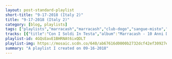 ```yaml
---
layout: post-standard-playlist
short-title: "9-17-2018 (Italy 2)"
title: "9-17-2018 (Italy 2)"
category: [blog, playlists]
tags: ["playlists","marracash","marracash","club-dogo","sangue-misto","vale-lambo","club-dogo,-vincenzo,-marracash","marracash","vincenzo-da-via-anfossi,-marracash","kaos!","bassi-maestro","inoki","club-dogo","club-dogo","colle-der-fomento","bassi-maestro,-ape,-zampa","fabri-fibra","neffa","kaos!","frankie-hi-nrg-mc,-riccardo-sinigallia","mondo-marcio","mezzosangue","noyz-narcos","club-dogo","mistaman","club-dogo","marracash,-vincenzo-da-via-anfossi,-guè-pequeno,-jake-la-furia","club-dogo,-marracash","j-ax,-guè-pequeno","vincenzo-da-via-anfossi","kaos!","colle-der-fomento,-kaos-one","club-dogo","inoki,-joe-cassano","colle-der-fomento","vincenzo-da-via-anfossi,-club-dogo","fabri-fibra","fabri-fibra,-claver-gold","noyz-narcos","noyz-narcos","club-dogo","marracash","inoki","marracash","marracash","club-dogo,-marracash","club-dogo,-marracash","kaos!","guè-pequeno","guè-pequeno,-marracash","salmo","salmo","salmo,-travis-barker","salmo,-gemitaiz,-madman","salmo,-rose-villain","salmo,-victor-kwality,-travis-barker","salmo","salmo","salmo,-nitro","salmo,-fritz-da-cat","salmo","hell-raton,-ensi,-salmo,-en?gma,-bassi-maestro,-rocco-hunt,-gemitaiz","salmo","salmo","salmo","salmo,-nitro,-en?gma","guè-pequeno,-tony-effe,-il-profeta","sfera-ebbasta","sfera-ebbasta","fabri-fibra","gemitaiz","vegas-jones,-nitro","el-raton,-bassi-maestro,-rasty-kilo,-madman,-en?gma,-noyz-narcos,-jack-the-smoker,-salmo,-rocco-hunt,-gemitaiz,-nitro","madman","sfera-ebbasta,-drefgold","emis-killa,-capo-plaza","salmo","ghali","salmo","salmo","dani-faiv,-tha-supreme","salmo","mambolosco,-edo-fendy","salmo","emis-killa","marracash,-salmo,-coez","gemitaiz","vegas-jones","achille-lauro,-boss-doms,-gemitaiz,-quentin40,-puritano","noyz-narcos","noyz-narcos","dark-polo-gang","sfera-ebbasta","rkomi,-marracash","gemitaiz,-madman","nitro","guè-pequeno","gemitaiz,-guè-pequeno","noyz-narcos,-salmo","madman,-gemitaiz","salmo"]
tracks: [{"title":"Con I Soldi In Testa","album":"Marracash - 10 Anni Dopo (Inediti e Rarità)","artists":"Marracash"},{"title":"Nuovo Papa 2018","album":"Marracash - 10 Anni Dopo (Inediti e Rarità)","artists":"Marracash"},{"title":"Tornerò Da Re - Parte II","album":"Vile Denaro (Plus Tornerò Da Re Parte II)","artists":"Club Dogo"},{"title":"Lo straniero","album":"SXM","artists":"Sangue Misto"},{"title":"Patrizio","album":"Medusa Deluxe - EP","artists":"Vale Lambo"},{"title":"Puro Bogotà","album":"Vile Denaro (Plus Tornerò Da Re Radio Edit)","artists":"Club Dogo, Vincenzo, Marracash"},{"title":"Tutto Questo","album":"Marracash","artists":"Marracash"},{"title":"Popolari","album":"L'Ora D'Aria","artists":"Vincenzo Da Via Anfossi, Marracash"},{"title":"Il 6° Senso","album":"kARMA","artists":"Kaos!"},{"title":"Foto di gruppo","album":"Foto di gruppo","artists":"Bassi Maestro"},{"title":"Bologna By Night 2004","album":"Fabiano detto Inoki","artists":"Inoki"},{"title":"Cronache di resistenza - Hard to do","album":"Mi fist (Remastered version)","artists":"Club Dogo"},{"title":"Hardboiled - Sabotatori","album":"Mi fist (Remastered version)","artists":"Club Dogo"},{"title":"Il cielo su Roma","album":"Scienza Doppia H","artists":"Colle Der Fomento"},{"title":"Giorni matti (feat. Ape, Zampa)","album":"Classe 73","artists":"Bassi Maestro, Ape, Zampa"},{"title":"Rap in vena","album":"Mr. Simpatia (Remastered Version)","artists":"Fabri Fibra"},{"title":"Aspettando Il Sole","album":"Neffa E I Messaggeri Della Dopa","artists":"Neffa"},{"title":"Cose Preziose (Variante Di Lunenberg)","album":"-/-/-/-/- (L'attesa)","artists":"Kaos!"},{"title":"Quelli che benpensano (feat. Riccardo Sinigallia)","album":"La Morte Dei Miracoli & Diff. Coupling","artists":"Frankie HI-NRG MC, Riccardo Sinigallia"},{"title":"Dentro Alla Scatola","album":"Solo Un Uomo","artists":"Mondo Marcio"},{"title":"Diventa quello che sei","album":"Soul of a Supertramp","artists":"Mezzosangue"},{"title":"Attica","album":"Monster","artists":"Noyz Narcos"},{"title":"Una Volta Sola","album":"Penna Capitale","artists":"Club Dogo"},{"title":"Si salvi chi può","album":"M-theory","artists":"Mistaman"},{"title":"Butta Via Tutto","album":"Penna Capitale","artists":"Club Dogo"},{"title":"Benvenuti Nella Giungla","album":"Dogo Gang Presenta: Benvenuti Nella Giungla","artists":"Marracash, Vincenzo Da Via Anfossi, Guè Pequeno, Jake La Furia"},{"title":"Briatori","album":"Penna Capitale","artists":"Club Dogo, Marracash"},{"title":"Rap n'roll","album":"Rap N' Roll","artists":"J-AX, Guè Pequeno"},{"title":"Il Primo E L'Ultimo","album":"L'Ora D'Aria","artists":"Vincenzo Da Via Anfossi"},{"title":"La Via Del Vuoto","album":"-/-/-/-/- (L'attesa)","artists":"Kaos!"},{"title":"La Fenice (feat. Kaos One)","album":"Anima E Ghiaccio","artists":"Colle Der Fomento, Kaos One"},{"title":"Ragazzi Fuori Ft. Karkadan","album":"Dogocrazia","artists":"Club Dogo"},{"title":"Giorno E Notte (feat. Joe Cassano)","album":"The Newkingztape Vol. 1","artists":"Inoki, Joe Cassano"},{"title":"Piu' Forte Delle Bombe","album":"Anima E Ghiaccio","artists":"Colle Der Fomento"},{"title":"Cartier","album":"L'Ora D'Aria","artists":"Vincenzo Da Via Anfossi, Club Dogo"},{"title":"Bisogna Scrivere","album":"Guerra E Pace","artists":"Fabri Fibra"},{"title":"Idee Stupide","album":"Tradimento 10 Anni - Reloaded","artists":"Fabri Fibra, Claver Gold"},{"title":"Zoo De Roma","album":"Guilty","artists":"Noyz Narcos"},{"title":"Attica","album":"Monster Reloaded","artists":"Noyz Narcos"},{"title":"Spaghetti Western","album":"Vile Denaro","artists":"Club Dogo"},{"title":"Popolare 2018","album":"Marracash - 10 Anni Dopo (Inediti e Rarità)","artists":"Marracash"},{"title":"Il mio paese se ne frega","album":"Nobiltà di strada","artists":"Inoki"},{"title":"Dritto Al Punto","album":"Marracash","artists":"Marracash"},{"title":"Si' Si' Con La Testa","album":"Marracash","artists":"Marracash"},{"title":"Meglio Che Morto","album":"Dogocrazia","artists":"Club Dogo, Marracash"},{"title":"D.o.g.o.","album":"Penna Capitale","artists":"Club Dogo, Marracash"},{"title":"Insomnia","album":"kARMA","artists":"Kaos!"},{"title":"Mollami","album":"Vero","artists":"Guè Pequeno"},{"title":"Relaxxx","album":"Gentleman","artists":"Guè Pequeno, Marracash"},{"title":"PERDONAMI","album":"PERDONAMI","artists":"Salmo"},{"title":"Faraway","album":"Midnite (Deluxe Version)","artists":"Salmo"},{"title":"Bentley vs Cadillac (feat. Travis Barker)","album":"Hellvisback Platinum","artists":"Salmo, Travis Barker"},{"title":"Killer Game (feat. Gemitaiz & Madman)","album":"Midnite (Deluxe Version)","artists":"Salmo, Gemitaiz, MadMan"},{"title":"Don Medellín (feat. Rose Villain)","album":"Hellvisback Platinum","artists":"Salmo, Rose Villain"},{"title":"Il messia (feat. Victor Kwality & Travis Barker)","album":"Hellvisback","artists":"Salmo, Victor Kwality, Travis Barker"},{"title":"1984","album":"Hellvisback","artists":"Salmo"},{"title":"7 am","album":"Hellvisback","artists":"Salmo"},{"title":"Space Invaders (feat. Nitro)","album":"Midnite (Deluxe Version)","artists":"Salmo, Nitro"},{"title":"Demons To Diamonds (feat. Fritz da Cat)","album":"Death USB","artists":"Salmo, Fritz Da Cat"},{"title":"Un dio personale","album":"The Island Chainsaw Massacre","artists":"Salmo"},{"title":"King's Supreme","album":"Machete Mixtape Gold Edition","artists":"Hell Raton, Ensi, Salmo, En?gma, Bassi Maestro, Rocco Hunt, Gemitaiz"},{"title":"La prima volta","album":"The Island Chainsaw Massacre","artists":"Salmo"},{"title":"L'erba di Grace","album":"The Island Chainsaw Massacre","artists":"Salmo"},{"title":"S.A.L.M.O.","album":"Midnite (Deluxe Version)","artists":"Salmo"},{"title":"Crudité","album":"Machete Mixtape, Vol. 3","artists":"Salmo, Nitro, En?gma"},{"title":"Scarafaggio","album":"Gentleman","artists":"Guè Pequeno, Tony Effe, Il Profeta"},{"title":"20 Collane","album":"Rockstar","artists":"Sfera Ebbasta"},{"title":"Ricchi x Sempre","album":"Rockstar","artists":"Sfera Ebbasta"},{"title":"La Pula Bussò","album":"Tradimento Platinum Edition","artists":"Fabri Fibra"},{"title":"Fuori","album":"Fuori","artists":"Gemitaiz"},{"title":"Trankilo","album":"Chic Nisello","artists":"Vegas Jones, Nitro"},{"title":"Battle Royale","album":"Machete Mixtape Iii","artists":"El Raton, Bassi Maestro, Rasty Kilo, MadMan, En?gma, Noyz Narcos, Jack The Smoker, Salmo, Rocco Hunt, Gemitaiz, Nitro"},{"title":"Bolla Papale Freestyle","album":"MM Vol. 2","artists":"MadMan"},{"title":"Sciroppo (feat. DrefGold)","album":"Rockstar (International Version)","artists":"Sfera Ebbasta, DrefGold"},{"title":"Serio (feat. Capo Plaza)","album":"Serio","artists":"Emis Killa, Capo Plaza"},{"title":"Russell Crowe","album":"Midnite (Deluxe Version)","artists":"Salmo"},{"title":"Cara Italia","album":"Cara Italia","artists":"Ghali"},{"title":"Yoko-ono","album":"The Island Chainsaw Massacre","artists":"Salmo"},{"title":"Giuda","album":"Hellvisback","artists":"Salmo"},{"title":"Gameboy Color - prod. tha Supreme","album":"Gameboy Color (prod. tha Supreme)","artists":"Dani Faiv, tha Supreme"},{"title":"Il senso dell'odio","album":"The Island Chainsaw Massacre","artists":"Salmo"},{"title":"Guarda come flexo","album":"Guarda come flexo","artists":"MamboLosco, Edo Fendy"},{"title":"Prima di dormire","album":"The Island Chainsaw Massacre","artists":"Salmo"},{"title":"Linda","album":"Linda","artists":"Emis Killa"},{"title":"A Volte Esagero","album":"Status","artists":"Marracash, Salmo, Coez"},{"title":"Oro E Argento","album":"Oro E Argento","artists":"Gemitaiz"},{"title":"Malibu","album":"Malibu","artists":"Vegas Jones"},{"title":"Thoiry Remix (Samba Trap Vol. 3 - Mitraglia Rec) (feat. Gemitaiz, Quentin40 & Puritano)","album":"Thoiry Remix (Samba Trap Vol. 3 - Mitraglia Rec) (feat. Gemitaiz, Quentin40 & Puritano)","artists":"Achille Lauro, Boss Doms, Gemitaiz, Quentin40, Puritano"},{"title":"Drag You to Hell","album":"B.B.C. Project","artists":"Noyz Narcos"},{"title":"My Love Song","album":"Monster","artists":"Noyz Narcos"},{"title":"Diego Armando Maradona","album":"Sick Side","artists":"Dark Polo Gang"},{"title":"Serpenti A Sonagli","album":"Rockstar","artists":"Sfera Ebbasta"},{"title":"Milano Bachata","album":"Io In Terra","artists":"Rkomi, Marracash"},{"title":"Blue Sky","album":"Kepler","artists":"Gemitaiz, MadMan"},{"title":"Rotten","album":"Suicidol","artists":"Nitro"},{"title":"Squalo","album":"Vero","artists":"Guè Pequeno"},{"title":"Tanta Roba Anthem (feat. Guè Pequeno)","album":"Tanta Roba Anthem (feat. Guè Pequeno)","artists":"Gemitaiz, Guè Pequeno"},{"title":"Mic Check (feat. Salmo)","album":"Enemy","artists":"Noyz Narcos, Salmo"},{"title":"Veleno 6","album":"MM Vol. 2","artists":"MadMan, Gemitaiz"},{"title":"L'alba","album":"Hellvisback","artists":"Salmo"}]
playlist-id: 4GQsEavE1BHRNAt6ixQDLT
playlist-img: https://mosaic.scdn.co/640/ab67616d0000b2732dcf42ef30927e9aad41bc28ab67616d0000b2733f62855f641af439c4318982ab67616d0000b273a7d885120e1db5efda365373ab67616d0000b273f01f0ae1cf9a080ae504a238
summary: "A playlist I created on 09-16-2018"
---
```


